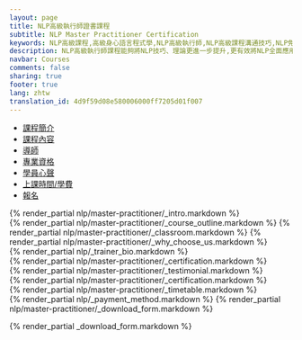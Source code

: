 ```yaml
---
layout: page
title: NLP高級執行師證書課程
subtitle: NLP Master Practitioner Certification
keywords: NLP高級課程,高級身心語言程式學,NLP高級執行師,NLP高級課程溝通技巧,NLP免費補課,NLPU,NFNLP, ABNLP,了解自己,思考模式,增加性格彈性,情緒智商(EQ)
description: NLP高級執行師課程能夠將NLP技巧、理論更進一步提升,更有效將NLP全面應用於生活及工作中，讓你身心靈健康！
navbar: Courses
comments: false
sharing: true
footer: true
lang: zhtw
translation_id: 4d9f59d08e580006000ff7205d01f007
---
```


<ul class="nav nav-pills">
  <li class='active'><a data-toggle='pill' href="#intro">課程簡介</a></li>
  <li><a data-toggle='pill' href="#course-detail">課程內容</a></li>
  <li><a data-toggle='pill' href="#trainer">導師</a></li>
  <li><a data-toggle='pill' href="#certification">專業資格</a></li>
  <li><a data-toggle='pill' href="#testimonial">學員心聲</a></li>
  <li><a data-toggle='pill' href="#timetable">上課時間/學費</a></li>
  <li><a data-toggle='pill' href="#enroll">報名</a></li>
</ul>

<div class="tab-content">
  <div id="intro" class="tab-pane fade in active">
    {% render_partial nlp/master-practitioner/_intro.markdown %}
  </div>
  <div id="course-detail" class="tab-pane fade">
    {% render_partial nlp/master-practitioner/_course_outline.markdown %}
    {% render_partial nlp/master-practitioner/_classroom.markdown %}
    {% render_partial nlp/master-practitioner/_why_choose_us.markdown %}
  </div>
  <div id="trainer" class="tab-pane fade">
    {% render_partial nlp/_trainer_bio.markdown %}
  </div>
  <div id="certification" class="tab-pane fade">
    {% render_partial nlp/master-practitioner/_certification.markdown %}
  </div>
  <div id="testimonial" class="tab-pane fade">
    {% render_partial nlp/master-practitioner/_testimonial.markdown %}
  </div>
  <div id="certification" class="tab-pane fade">
    {% render_partial nlp/master-practitioner/_certification.markdown %}
  </div>
  <div id="timetable" class="tab-pane fade">
    {% render_partial nlp/master-practitioner/_timetable.markdown %}
  </div>
  <div id="enroll" class="tab-pane fade">
    {% render_partial nlp/_payment_method.markdown %}
    {% render_partial nlp/master-practitioner/_download_form.markdown %}
  </div>
</div>


{% render_partial _download_form.markdown %}

